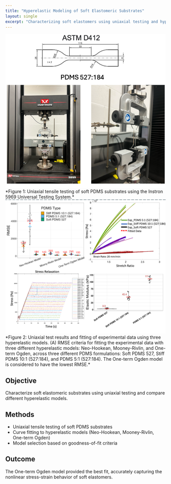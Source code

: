 ```yaml
---
title: "Hyperelastic Modeling of Soft Elastomeric Substrates"
layout: single
excerpt: "Characterizing soft elastomers using uniaxial testing and hyperelastic models."
---
```

<img src="/assets/images/Uniaxial_Testing_1.png" alt="Uniaxial Testing of Soft Elastomer" width="600"/>
*Figure 1: Uniaxial tensile testing of soft PDMS substrates using the Instron 5969 Universal Testing System.*

<img src="/assets/images/Uniaxial_Testing_2.png" alt="Uniaxial Testing of Soft Elastomer 2" width="600"/>
*Figure 2: Uniaxial test results and fitting of experimental data using three hyperelastic models. (A) RMSE criteria for fitting the experimental data with three different hyperelastic models: Neo-Hookean, Mooney-Rivlin, and One-term Ogden, across three different PDMS formulations: Soft PDMS 527, Stiff PDMS 10:1 (527:184), and PDMS 5:1 (527:184). The One-term Ogden model is considered to have the lowest RMSE.*

## Objective
Characterize soft elastomeric substrates using uniaxial testing and compare different hyperelastic models.

## Methods
- Uniaxial tensile testing of soft PDMS substrates  
- Curve fitting to hyperelastic models (Neo-Hookean, Mooney-Rivlin, One-term Ogden)  
- Model selection based on goodness-of-fit criteria  

## Outcome
The One-term Ogden model provided the best fit, accurately capturing the nonlinear stress-strain behavior of soft elastomers.



